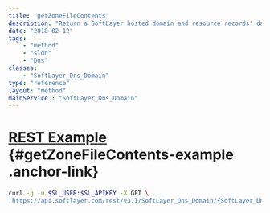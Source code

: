 ```yaml
---
title: "getZoneFileContents"
description: "Return a SoftLayer hosted domain and resource records' data formatted as zone file. "
date: "2018-02-12"
tags:
    - "method"
    - "sldn"
    - "Dns"
classes:
    - "SoftLayer_Dns_Domain"
type: "reference"
layout: "method"
mainService : "SoftLayer_Dns_Domain"
---
```


# [REST Example](#getZoneFileContents-example) <a href="/article/rest/"><i class="fas fa-question"></i></a> {#getZoneFileContents-example .anchor-link} 
```bash
curl -g -u $SL_USER:$SL_APIKEY -X GET \
'https://api.softlayer.com/rest/v3.1/SoftLayer_Dns_Domain/{SoftLayer_Dns_DomainID}/getZoneFileContents'
```
